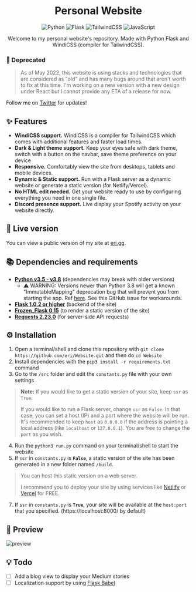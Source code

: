 <h1 align="center">Personal Website</h1>
<p align="center">
<img alt="Python" src="https://img.shields.io/badge/python-%2314354C.svg?&style=for-the-badge&logo=python&logoColor=white"/>
<img alt="Flask" src="https://img.shields.io/badge/flask-%23000.svg?&style=for-the-badge&logo=flask&logoColor=white"/>
<img alt="TailwindCSS" src="https://img.shields.io/badge/tailwindcss-%2338B2AC.svg?&style=for-the-badge&logo=tailwind-css&logoColor=white"/>
<img alt="JavaScript" src="https://img.shields.io/badge/javascript-%23323330.svg?&style=for-the-badge&logo=javascript&logoColor=%23F7DF1E"/>
</p>
<p align="center">Welcome to my personal website's repository. Made with Python Flask and WindiCSS (compiler for TailwindCSS).</p>

### 🚧 Deprecated
> As of May 2022, this website is using stacks and technologies that are considered as "old" and has many bugs around that aren't worth to fix at this time. I'm working on a new version with a new design under React but I cannot provide any ETA of a release for now.

Follow me on [Twitter](https://twitter.com/erionline) for updates!

## ✨ Features
* **WindiCSS support.** WindiCSS is a compiler for TailwindCSS which comes with additional features and faster load times.
* **Dark & Light theme support.** Keep your eyes safe with dark theme, switch with a button on the navbar, save theme preference on your device
* **Responsive.** Comfortably view the site from desktops, tablets and mobile devices.
* **Dynamic & Static support.** Run with a Flask server as a dynamic website or generate a static version (for Netlify/Vercel).
* **No HTML edit needed.** Get your website ready to use by configuring everything you need in one single file.
* **Discord presence support.** Live display your Spotify activity on your website directly.

## 🔎 Live version
You can view a public version of my site at [eri.gg](https://eri.gg).

## 📚 Dependencies and requirements
- [**Python v3.5 - v3.8**](https://www.python.org/downloads/) (dependencies may break with older versions)
  - ⚠️ WARNING: Versions newer than Python 3.8 will get a known "ImmutableMapping" deprecation bug that will prevent you from starting the app. Ref [here](https://github.com/tensorflow/tensorboard/issues/5478). See this GitHub issue for workarounds.
- [**Flask 1.0.2 or higher**](https://flask.palletsprojects.com/en/1.1.x/installation/) (backend of the site)
- [**Frozen_Flask 0.15**](https://pythonhosted.org/Frozen-Flask/#installation) (to render a static version of the site)
- [**Requests 2.23.0**](https://docs.python-requests.org/en/master/user/install/) (for server-side API requests)


## ⚙️ Installation
1. Open a terminal/shell and clone this repository with `git clone https://github.com/eri/Website.git` and then do `cd Website`
2. Install dependencies with the `pip3 install -r requirements.txt` command
3. Go to the `/src` folder and edit the `constants.py` file with your own settings
> **Note:** If you would like to get a static version of your site, keep `ssr` as `True`.
> 
> If you would like to run a Flask server, change `ssr` as `False`. In that case, you can set a host (IP) and a port where the website will be run. It's recommended to keep `host` as `0.0.0.0` if the address is pointing a local address (like `localhost` or `127.0.0.1`). You are free to change the `port` as you wish.
4. Run the `python3 run.py` command on your terminal/shell to start the website
5. If `ssr` in `constants.py` is **`False`**, a static version of the site has been generated in a new folder named `/build`.
> You can host this static version on a web server.
> 
> I recommend you to deploy your site by using services like [Netlify](https://netlify.com) or [Vercel](https://vercel.com/) for FREE.
7. If `ssr` in `constants.py` is **`True`**, your site will be available at the `host:port` that you specified. (https://localhost:8000/ by default)

## 📸 Preview
![preview](https://i.imgur.com/v7Q9R6v.png)

## 💡 Todo
- [ ] Add a blog view to display your Medium stories
- [ ] Localization support by using [Flask Babel](https://flask-babel.tkte.ch/)
